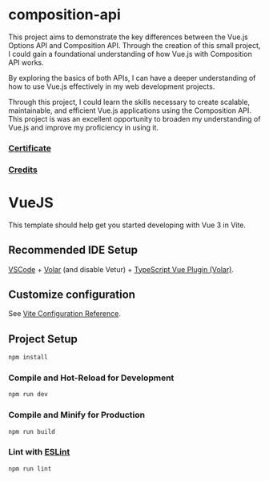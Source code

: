 # composition-api

This project aims to demonstrate the key differences between the Vue.js Options API and Composition API. Through the creation of this small project, I could gain a foundational understanding of how Vue.js with Composition API works.

By exploring the basics of both APIs, I can have a deeper understanding of how to use Vue.js effectively in my web development projects.

Through this project, I could learn the skills necessary to create scalable, maintainable, and efficient Vue.js applications using the Composition API. This project is was an excellent opportunity to broaden my understanding of Vue.js and improve my proficiency in using it.

### [Certificate](https://www.udemy.com/certificate/UC-9601468e-cbce-4dae-a27f-3f8be90af17e/)

### [Credits](https://www.udemy.com/course/vuejs-2-the-complete-guide/)

# VueJS

This template should help get you started developing with Vue 3 in Vite.

## Recommended IDE Setup

[VSCode](https://code.visualstudio.com/) + [Volar](https://marketplace.visualstudio.com/items?itemName=Vue.volar) (and disable Vetur) + [TypeScript Vue Plugin (Volar)](https://marketplace.visualstudio.com/items?itemName=Vue.vscode-typescript-vue-plugin).

## Customize configuration

See [Vite Configuration Reference](https://vitejs.dev/config/).

## Project Setup

```sh
npm install
```

### Compile and Hot-Reload for Development

```sh
npm run dev
```

### Compile and Minify for Production

```sh
npm run build
```

### Lint with [ESLint](https://eslint.org/)

```sh
npm run lint
```

